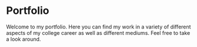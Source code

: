 # Portfolio
Welcome to my portfolio. Here you can find my work in a variety of different aspects of my college career as well as different mediums. Feel free to take a look around.
